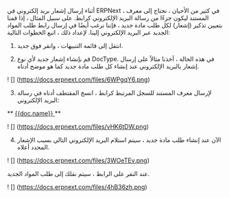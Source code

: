 أثناء إرسال إشعار بريد إلكتروني في ERPNext ، في كثير من الأحيان ، نحتاج إلى معرف المستند ليكون جزءًا من رسالة البريد الإلكتروني كرابط. على سبيل المثال ، إذا قمنا بتعيين تذكير (إشعار) لكل طلب مادة جديد ، فإننا نرغب أيضًا في إرسال رابط طلب المواد الجديد عبر البريد الإلكتروني إلينا. لإعداد ذلك ، اتبع الخطوات التالية:

1) انتقل إلى قائمة التنبيهات ، وانقر فوق جديد.

2) قم بإنشاء إشعار جديد لأي نوع DocType. في هذه الحالة ، أخذنا مثالاً على إرسال إشعار بالبريد الإلكتروني عند إنشاء كل طلب مادة جديد كما هو موضح أدناه.

! [] (https://docs.erpnext.com/files/6WPgqY6.png)

3) لإرسال معرف المستند للسجل المرتبط كرابط ، انسخ المقتطف أدناه في رسالة البريد الإلكتروني:

** <a href="{{frappe.utils.get\_url\_to\_form(doc.doctype، doc.name)}}"> {{doc.name}} </a> **

! [] (https://docs.erpnext.com/files/vHK6tDW.png)

4) الآن عند إنشاء طلب مادة جديد ، سيتم استلام البريد الإلكتروني التالي بسبب الإشعار المحدد أعلاه.

! [] (https://docs.erpnext.com/files/3WOeTEv.png)

عند النقر على الرابط ، سيتم نقلك إلى طلب المواد الجديد.

! [] (https://docs.erpnext.com/files/4hB36zh.png)